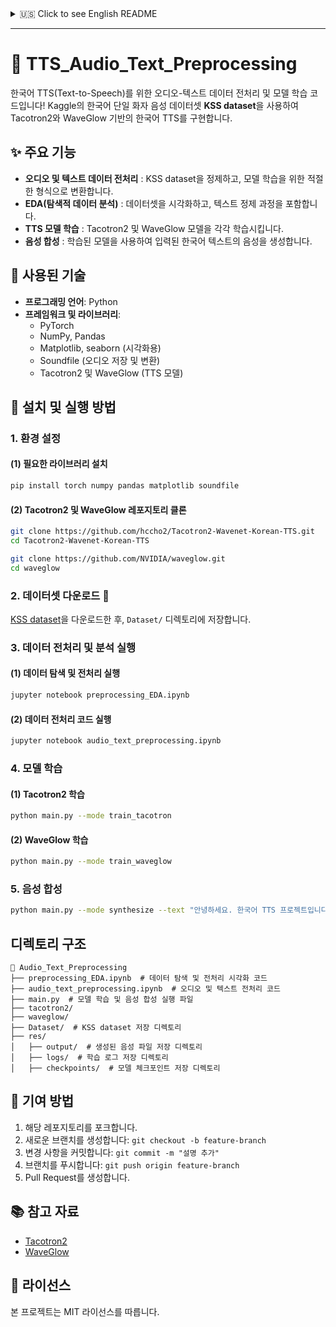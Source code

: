 <details>
<summary>🇺🇸 Click to see English README</summary>

# 🎤 TTS_Audio_Text_Preprocessing

This project provides audio-text preprocessing and model training code for Korean TTS (Text-to-Speech). 
We use the **KSS dataset**, a Korean single-speaker voice dataset from Kaggle, to implement a Tacotron2 and WaveGlow-based Korean TTS system. 

## Features
- **Audio & Text Preprocessing**: Cleans and transforms the KSS dataset for training.
- **Exploratory Data Analysis (EDA)**: Visualizes and cleans text data.
- **TTS Model Training**: Trains Tacotron2 and WaveGlow models separately.
- **Speech Synthesis**: Generates speech from input Korean text using trained models.

## Technologies Used
- **Programming Language**: Python 
- **Frameworks & Libraries**:
  - PyTorch ⚡
  - NumPy, Pandas 
  - Matplotlib, Seaborn (for visualization)
  - Soundfile (for audio storage and conversion)
  - Tacotron2 & WaveGlow (TTS models)

## 🚀 Installation & Usage 

### 1. Setup Environment
#### (1) Install Required Libraries
Run the following command to install necessary packages:
```bash
pip install torch numpy pandas matplotlib soundfile
```

#### (2) Clone Tacotron2 & WaveGlow Repositories
```bash
git clone https://github.com/hccho2/Tacotron2-Wavenet-Korean-TTS.git
cd Tacotron2-Wavenet-Korean-TTS
```
```bash
git clone https://github.com/NVIDIA/waveglow.git
cd waveglow
```

### 2. Download Dataset
Download the KSS dataset and place it in the `Dataset/` directory.
[KSS dataset](https://www.kaggle.com/bryanpark/korean-single-speaker-speech-dataset)

### 3. Run Preprocessing & EDA
#### (1) Data Exploration & Preprocessing
```bash
jupyter notebook preprocessing_EDA.ipynb
```
#### (2) Run Preprocessing Code
```bash
jupyter notebook audio_text_preprocessing.ipynb
```

### 4. Train Models 
#### (1) Train Tacotron2
```bash
python main.py --mode train_tacotron
```
#### (2) Train WaveGlow
```bash
python main.py --mode train_waveglow
```

### 5. Speech Synthesis 
Generate speech from text using trained models:
```bash
python main.py --mode synthesize --text "Hello. This is a Korean TTS project."
```
</details>

---

# 🎵 TTS_Audio_Text_Preprocessing

한국어 TTS(Text-to-Speech)를 위한 오디오-텍스트 데이터 전처리 및 모델 학습 코드입니다! 
Kaggle의 한국어 단일 화자 음성 데이터셋 **KSS dataset**을 사용하여 Tacotron2와 WaveGlow 기반의 한국어 TTS를 구현합니다.

## ✨ 주요 기능 
- **오디오 및 텍스트 데이터 전처리** : KSS dataset을 정제하고, 모델 학습을 위한 적절한 형식으로 변환합니다.
- **EDA(탐색적 데이터 분석)** : 데이터셋을 시각화하고, 텍스트 정제 과정을 포함합니다.
- **TTS 모델 학습** : Tacotron2 및 WaveGlow 모델을 각각 학습시킵니다.
- **음성 합성** : 학습된 모델을 사용하여 입력된 한국어 텍스트의 음성을 생성합니다.

## 🔧 사용된 기술 
- **프로그래밍 언어**: Python 
- **프레임워크 및 라이브러리**:
  - PyTorch 
  - NumPy, Pandas 
  - Matplotlib, seaborn (시각화용)
  - Soundfile (오디오 저장 및 변환)
  - Tacotron2 및 WaveGlow (TTS 모델)

## 🚀 설치 및 실행 방법 

### 1. 환경 설정
#### (1) 필요한 라이브러리 설치
```bash
pip install torch numpy pandas matplotlib soundfile
```

#### (2) Tacotron2 및 WaveGlow 레포지토리 클론
```bash
git clone https://github.com/hccho2/Tacotron2-Wavenet-Korean-TTS.git
cd Tacotron2-Wavenet-Korean-TTS
```
```bash
git clone https://github.com/NVIDIA/waveglow.git
cd waveglow
```

### 2. 데이터셋 다운로드 📂
[KSS dataset](https://www.kaggle.com/bryanpark/korean-single-speaker-speech-dataset)을 다운로드한 후, `Dataset/` 디렉토리에 저장합니다.

### 3. 데이터 전처리 및 분석 실행
#### (1) 데이터 탐색 및 전처리 실행
```bash
jupyter notebook preprocessing_EDA.ipynb
```
#### (2) 데이터 전처리 코드 실행
```bash
jupyter notebook audio_text_preprocessing.ipynb
```

### 4. 모델 학습 
#### (1) Tacotron2 학습
```bash
python main.py --mode train_tacotron
```
#### (2) WaveGlow 학습
```bash
python main.py --mode train_waveglow
```

### 5. 음성 합성 
```bash
python main.py --mode synthesize --text "안녕하세요. 한국어 TTS 프로젝트입니다."
```

## 디렉토리 구조 
```
📂 Audio_Text_Preprocessing
├── preprocessing_EDA.ipynb  # 데이터 탐색 및 전처리 시각화 코드
├── audio_text_preprocessing.ipynb  # 오디오 및 텍스트 전처리 코드
├── main.py  # 모델 학습 및 음성 합성 실행 파일
├── tacotron2/
├── waveglow/
├── Dataset/  # KSS dataset 저장 디렉토리
├── res/
│   ├── output/  # 생성된 음성 파일 저장 디렉토리
│   ├── logs/  # 학습 로그 저장 디렉토리
│   ├── checkpoints/  # 모델 체크포인트 저장 디렉토리
```

## 🤝 기여 방법 
1. 해당 레포지토리를 포크합니다.
2. 새로운 브랜치를 생성합니다: `git checkout -b feature-branch`
3. 변경 사항을 커밋합니다: `git commit -m "설명 추가"`
4. 브랜치를 푸시합니다: `git push origin feature-branch`
5. Pull Request를 생성합니다.

## 📚 참고 자료 
- [Tacotron2](https://github.com/hccho2/Tacotron2-Wavenet-Korean-TTS/tree/master)
- [WaveGlow](https://github.com/NVIDIA/waveglow)

## 📜 라이선스 
본 프로젝트는 MIT 라이선스를 따릅니다.

